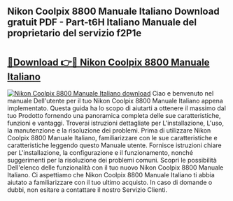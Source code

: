 ## Nikon Coolpix 8800 Manuale Italiano Download gratuit PDF - Part-t6H Italiano Manuale del proprietario del servizio f2P1e

# <h2><a href="http://dfdky73.blite.top/?on=Nikon+Coolpix+8800+Manuale+Italiano">🔗Download 👉🔴 Nikon Coolpix 8800 Manuale Italiano</a></h2>

[![Nikon Coolpix 8800 Manuale Italiano download](https://i.imgur.com/lujVjoI.png)](http://dfdky73.blite.top/?on=Nikon+Coolpix+8800+Manuale+Italiano)
Ciao e benvenuto nel manuale Dell'utente per il tuo Nikon Coolpix 8800 Manuale Italiano appena implementato. Questa guida ha lo scopo di aiutarti a ottenere il massimo dal tuo Prodotto fornendo una panoramica completa delle sue caratteristiche, funzioni e vantaggi. Troverai istruzioni dettagliate per L'installazione, L'uso, la manutenzione e la risoluzione dei problemi. Prima di utilizzare Nikon Coolpix 8800 Manuale Italiano, familiarizzare con le sue caratteristiche e caratteristiche leggendo questo Manuale utente. Fornisce istruzioni chiare per L'installazione, la configurazione e il funzionamento, nonché suggerimenti per la risoluzione dei problemi comuni. Scopri le possibilità Dell'elenco delle funzionalità con il tuo nuovo Nikon Coolpix 8800 Manuale Italiano. Ci aspettiamo che Nikon Coolpix 8800 Manuale Italiano ti abbia aiutato a familiarizzare con il tuo ultimo acquisto. In caso di domande o dubbi, non esitare a contattare il nostro Servizio Clienti.
